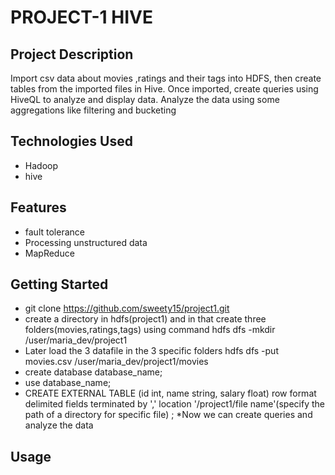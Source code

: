 # PROJECT-1 HIVE
## Project Description
Import csv data about movies ,ratings and their tags into HDFS, then create tables from the imported files in Hive. 
Once imported, create queries using HiveQL to analyze and display data.
Analyze the data using some aggregations like filtering and bucketing
## Technologies Used
* Hadoop
* hive
## Features
* fault tolerance
* Processing unstructured data
* MapReduce
## Getting Started
* git clone https://github.com/sweety15/project1.git
* create a directory in hdfs(project1) and in that create three folders(movies,ratings,tags) using command hdfs dfs -mkdir /user/maria_dev/project1
* Later load the 3 datafile in the 3 specific folders hdfs dfs -put movies.csv /user/maria_dev/project1/movies
* create database database_name;
* use database_name;
* CREATE EXTERNAL TABLE <file name> (id int, name string, salary float)
  row format delimited
  fields terminated by ','
  location '/project1/file name'(specify the path of a directory for specific file) ;
*Now we can create queries and analyze the data
## Usage
  

